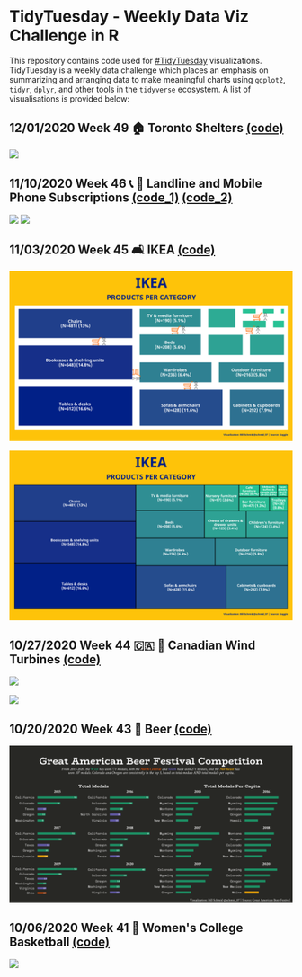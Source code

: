 # TidyTuesday - Weekly Data Viz Challenge in R
This repository contains code used for [#TidyTuesday](https://github.com/rfordatascience/tidytuesday) visualizations.  TidyTuesday is a weekly data challenge which places an emphasis on summarizing and arranging data to make meaningful charts using `ggplot2`, `tidyr`, `dplyr`, and other tools in the `tidyverse` ecosystem. A list of visualisations is provided below:

## 12/01/2020 Week 49 🏠 Toronto Shelters [(code)](https://github.com/schmid07/TidyTuesday/blob/main/Code/2020_49_tor_shelters.Rmd)

![](plots/shelters.gif)

## 11/10/2020 Week 46 📞 📱 Landline and Mobile Phone Subscriptions [(code_1)](https://github.com/schmid07/TidyTuesday/blob/main/Code/2020_46_static_phones.Rmd) [(code_2)](https://github.com/schmid07/TidyTuesday/blob/main/Code/2020_46_phones.Rmd) 

![](plots/a.png)
![](plots/phones.gif)

## 11/03/2020 Week 45 🛋️ IKEA [(code)](https://github.com/schmid07/TidyTuesday/blob/main/Code/ikea1.r)

![](plots/2020_45_with_images.png)

![](plots/2020_45.png)

## 10/27/2020 Week 44 🇨🇦 💨 Canadian Wind Turbines [(code)](https://github.com/schmid07/TidyTuesday/blob/main/Code/2020_44_wind_turbines.Rmd)

![](plots/Ontario_Wind_Turbines.gif)

![](plots/Ontario_Wind_Turbines.png)

## 10/20/2020 Week 43 🍻 Beer [(code)](https://github.com/schmid07/TidyTuesday/blob/main/Code/beer.r)

![](plots/2020_43.png)

## 10/06/2020 Week 41 🏀 Women's College Basketball [(code)](https://github.com/schmid07/TidyTuesday/blob/main/Code/2020_41_bball.R)

![](https://github.com/schmid07/TidyTuesday/blob/main/plots/2020_41.png)

